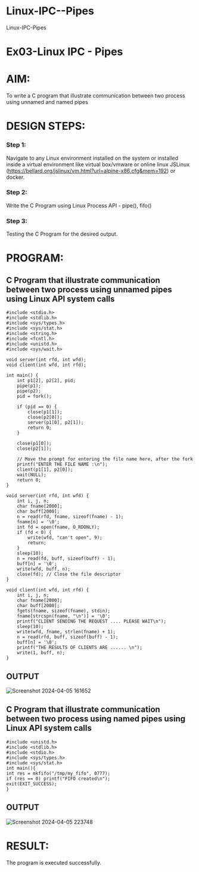 # Linux-IPC--Pipes
Linux-IPC-Pipes


# Ex03-Linux IPC - Pipes

# AIM:
To write a C program that illustrate communication between two process using unnamed and named pipes

# DESIGN STEPS:

### Step 1:

Navigate to any Linux environment installed on the system or installed inside a virtual environment like virtual box/vmware or online linux JSLinux (https://bellard.org/jslinux/vm.html?url=alpine-x86.cfg&mem=192) or docker.

### Step 2:

Write the C Program using Linux Process API - pipe(), fifo()

### Step 3:

Testing the C Program for the desired output. 

# PROGRAM:

## C Program that illustrate communication between two process using unnamed pipes using Linux API system calls
```
#include <stdio.h>
#include <stdlib.h>
#include <sys/types.h>
#include <sys/stat.h>
#include <string.h>
#include <fcntl.h>
#include <unistd.h>
#include <sys/wait.h>

void server(int rfd, int wfd);
void client(int wfd, int rfd);

int main() {
    int p1[2], p2[2], pid;
    pipe(p1);
    pipe(p2);
    pid = fork();

    if (pid == 0) {
        close(p1[1]);
        close(p2[0]);
        server(p1[0], p2[1]);
        return 0;
    }

    close(p1[0]);
    close(p2[1]);

    // Move the prompt for entering the file name here, after the fork
    printf("ENTER THE FILE NAME :\n");
    client(p1[1], p2[0]);
    wait(NULL); 
    return 0;
}

void server(int rfd, int wfd) {
    int i, j, n;
    char fname[2000];
    char buff[2000];
    n = read(rfd, fname, sizeof(fname) - 1); 
    fname[n] = '\0';
    int fd = open(fname, O_RDONLY);
    if (fd < 0) {
        write(wfd, "can't open", 9);
        return;
    }
    sleep(10);
    n = read(fd, buff, sizeof(buff) - 1); 
    buff[n] = '\0';
    write(wfd, buff, n);
    close(fd); // Close the file descriptor
}

void client(int wfd, int rfd) {
    int i, j, n;
    char fname[2000];
    char buff[2000];
    fgets(fname, sizeof(fname), stdin);
    fname[strcspn(fname, "\n")] = '\0';
    printf("CLIENT SENDING THE REQUEST .... PLEASE WAIT\n");
    sleep(10);
    write(wfd, fname, strlen(fname) + 1); 
    n = read(rfd, buff, sizeof(buff) - 1); 
    buff[n] = '\0';
    printf("THE RESULTS OF CLIENTS ARE ...... \n");
    write(1, buff, n);
}
```




## OUTPUT
![Screenshot 2024-04-05 161652](https://github.com/EzhilsreeJ/Linux-IPC-Pipes/assets/144870412/4541c14c-6347-4478-b4f4-e4fbc87a5433)


## C Program that illustrate communication between two process using named pipes using Linux API system calls
```
#include <unistd.h>
#include <stdlib.h>
#include <stdio.h>
#include <sys/types.h>
#include <sys/stat.h>
int main(){
int res = mkfifo("/tmp/my_fifo", 0777);
if (res == 0) printf("FIFO created\n");
exit(EXIT_SUCCESS);
}
```

## OUTPUT
![Screenshot 2024-04-05 223748](https://github.com/EzhilsreeJ/Linux-IPC-Pipes/assets/144870412/60b4c57d-5f3a-4080-860e-c3c81e3ddc5f)


# RESULT:
The program is executed successfully.

